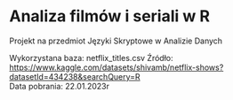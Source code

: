 # Analiza filmów i seriali w R  
Projekt na przedmiot Języki Skryptowe w Analizie Danych  

Wykorzystana baza: netflix_titles.csv 
Źródło: https://www.kaggle.com/datasets/shivamb/netflix-shows?datasetId=434238&searchQuery=R  
Data pobrania: 22.01.2023r
